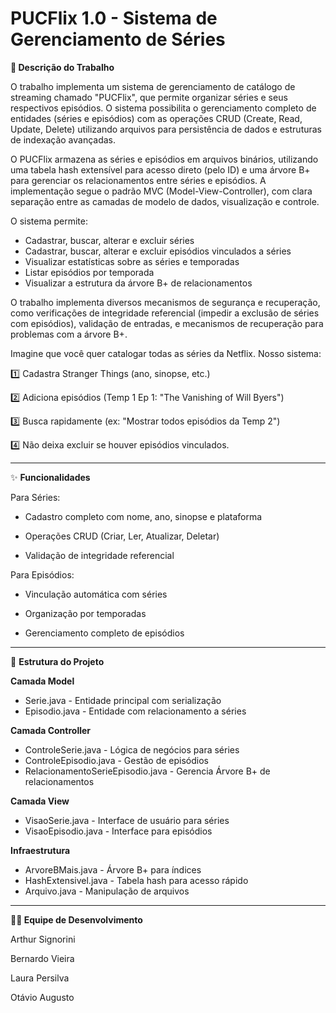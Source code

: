 # PUCFlix 1.0 - Sistema de Gerenciamento de Séries

**🤖 Descrição do Trabalho**

O trabalho implementa um sistema de gerenciamento de catálogo de streaming chamado "PUCFlix", que permite organizar séries e seus respectivos episódios. O sistema possibilita o gerenciamento completo de entidades (séries e episódios) com as operações CRUD (Create, Read, Update, Delete) utilizando arquivos para persistência de dados e estruturas de indexação avançadas.

O PUCFlix armazena as séries e episódios em arquivos binários, utilizando uma tabela hash extensível para acesso direto (pelo ID) e uma árvore B+ para gerenciar os relacionamentos entre séries e episódios. A implementação segue o padrão MVC (Model-View-Controller), com clara separação entre as camadas de modelo de dados, visualização e controle.

O sistema permite:
- Cadastrar, buscar, alterar e excluir séries
- Cadastrar, buscar, alterar e excluir episódios vinculados a séries
- Visualizar estatísticas sobre as séries e temporadas
- Listar episódios por temporada
- Visualizar a estrutura da árvore B+ de relacionamentos

O trabalho implementa diversos mecanismos de segurança e recuperação, como verificações de integridade referencial (impedir a exclusão de séries com episódios), validação de entradas, e mecanismos de recuperação para problemas com a árvore B+.


Imagine que você quer catalogar todas as séries da Netflix. Nosso sistema:

1️⃣ Cadastra Stranger Things (ano, sinopse, etc.)

2️⃣ Adiciona episódios (Temp 1 Ep 1: "The Vanishing of Will Byers")

3️⃣ Busca rapidamente (ex: "Mostrar todos episódios da Temp 2")

4️⃣ Não deixa excluir se houver episódios vinculados.

<hr></hr>

✨ **Funcionalidades**

Para Séries:

* Cadastro completo com nome, ano, sinopse e plataforma

* Operações CRUD (Criar, Ler, Atualizar, Deletar)

* Validação de integridade referencial

Para Episódios:
  
* Vinculação automática com séries

* Organização por temporadas

* Gerenciamento completo de episódios

<hr></hr>

📂 **Estrutura do Projeto**

**Camada Model**

* Serie.java - Entidade principal com serialização
* Episodio.java	- Entidade com relacionamento a séries
  
**Camada Controller**

* ControleSerie.java - Lógica de negócios para séries
* ControleEpisodio.java - Gestão de episódios
* RelacionamentoSerieEpisodio.java - Gerencia Árvore B+ de relacionamentos

**Camada View**

* VisaoSerie.java - Interface de usuário para séries
* VisaoEpisodio.java - Interface para episódios

**Infraestrutura**

* ArvoreBMais.java - Árvore B+ para índices
* HashExtensivel.java - Tabela hash para acesso rápido
* Arquivo.java - Manipulação de arquivos

<hr></hr>

**👨‍💻 Equipe de Desenvolvimento**

Arthur Signorini

Bernardo Vieira

Laura Persilva

Otávio Augusto
